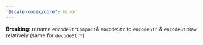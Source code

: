 ```yaml
---
'@scale-codec/core': minor
---
```


**Breaking**: rename `encodeStrCompact`& `encodeStr` to `encodeStr` & `encodeStrRaw` relatively (same for `decodeStr*`)
